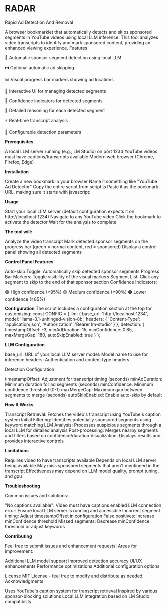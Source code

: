 # RADAR
Rapid Ad Detection And Removal

A browser bookmarklet that automatically detects and skips sponsored segments in YouTube videos using local LLM inference. This tool analyzes video transcripts to identify and mark sponsored content, providing an enhanced viewing experience.
Features

🎯 Automatic sponsor segment detection using local LLM

⏭️ Optional automatic ad skipping

📊 Visual progress bar markers showing ad locations

🎨 Interactive UI for managing detected segments

🎯 Confidence indicators for detected segments

📝 Detailed reasoning for each detected segment

⚡ Real-time transcript analysis

🔧 Configurable detection parameters

**Prerequisites**

A local LLM server running (e.g., LM Studio) on port 1234
YouTube videos must have captions/transcripts available
Modern web browser (Chrome, Firefox, Edge)

**Installation**

Create a new bookmark in your browser
Name it something like "YouTube Ad Detector"
Copy the entire script from script.js
Paste it as the bookmark URL, making sure it starts with javascript:

**Usage**

Start your local LLM server (default configuration expects it on http://localhost:1234)
Navigate to any YouTube video
Click the bookmark to activate the detector
Wait for the analysis to complete

**The tool will:**

Analyze the video transcript
Mark detected sponsor segments on the progress bar (green = normal content, red = sponsored)
Display a control panel showing all detected segments

**Control Panel Features**

Auto-skip Toggle: Automatically skip detected sponsor segments
Progress Bar Markers: Toggle visibility of the visual markers
Segment List: Click any segment to skip to the end of that sponsor section
Confidence Indicators:

🟢 High confidence (≥95%)
🟡 Medium confidence (≥90%)
🟠 Lower confidence (≥85%)



**Configuration**
The script includes a configuration section at the top for customizing:
const CONFIG = {
    llm: {
        base_url: 'http://localhost:1234',
        model: 'llama-3.1-unhinged-vision-8b',
        headers: {
            'Content-Type': 'application/json',
            'Authorization': 'Bearer lm-studio'
        }
    },
    detection: {
        timestampOffset: -3,
        minAdDuration: 15,
        minConfidence: 0.85,
        maxMergeGap: 180,
        autoSkipEnabled: true
    }
};


**LLM Configuration**

base_url: URL of your local LLM server
model: Model name to use for inference
headers: Authentication and content type headers

Detection Configuration

timestampOffset: Adjustment for transcript timing (seconds)
minAdDuration: Minimum duration for ad segments (seconds)
minConfidence: Minimum confidence threshold (0-1)
maxMergeGap: Maximum gap between segments to merge (seconds)
autoSkipEnabled: Enable auto-skip by default

**How It Works**

Transcript Retrieval: Fetches the video's transcript using YouTube's caption system
Initial Filtering: Identifies potentially sponsored segments using keyword matching
LLM Analysis: Processes suspicious segments through a local LLM for detailed analysis
Post-processing: Merges nearby segments and filters based on confidence/duration
Visualization: Displays results and provides interactive controls

**Limitations**

Requires video to have transcripts available
Depends on local LLM server being available
May miss sponsored segments that aren't mentioned in the transcript
Effectiveness may depend on LLM model quality, prompt tuning, and gpu

**Troubleshooting**

Common issues and solutions:

"No captions available": Video must have captions enabled
LLM connection error: Ensure local LLM server is running and accessible
Incorrect segment timing: Adjust timestampOffset in configuration
False positives: Increase minConfidence threshold
Missed segments: Decrease minConfidence threshold or adjust keywords

**Contributing**

Feel free to submit issues and enhancement requests! Areas for improvement:

Additional LLM model support
Improved detection accuracy
UI/UX enhancements
Performance optimizations
Additional configuration options

License
MIT License - feel free to modify and distribute as needed.
Acknowledgments

Uses YouTube's caption system for transcript retrieval
Inspired by various sponsor-blocking solutions
Local LLM integration based on LM Studio compatibility
